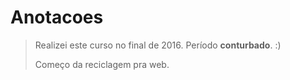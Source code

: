 # Anotacoes

> Realizei este curso no final de 2016. Período **conturbado**. :)
>
> Começo da reciclagem pra web.
